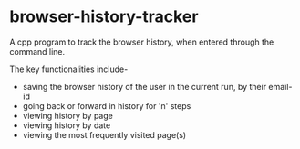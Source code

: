 # browser-history-tracker

A cpp program to track the browser history, when entered through the command line. 

The key functionalities include- 

- saving the browser history of the user in the current run, by their email-id
- going back or forward in history for 'n' steps
- viewing history by page
- viewing history by date
- viewing the most frequently visited page(s)

